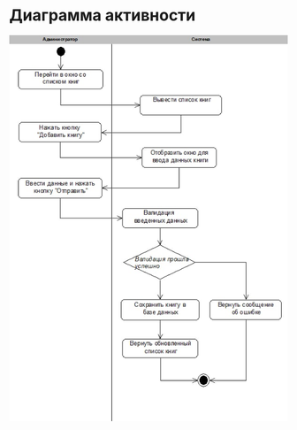 # Диаграмма активности  

![Диаграмма активности](https://github.com/zazzzal/WEB-Library/blob/master/diagrams/pictures/алгоритм.jpeg) 
